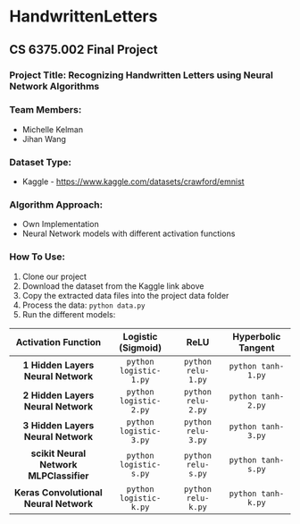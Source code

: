 # HandwrittenLetters
## CS 6375.002 Final Project
### Project Title: Recognizing Handwritten Letters using Neural Network Algorithms
### Team Members:
- Michelle Kelman
- Jihan Wang
### Dataset Type: 
- Kaggle - https://www.kaggle.com/datasets/crawford/emnist
### Algorithm Approach:
- Own Implementation
- Neural Network models with different activation functions
### How To Use:
1. Clone our project
2. Download the dataset from the Kaggle link above
3. Copy the extracted data files into the project data folder
4. Process the data: `python data.py`
5. Run the different models:

| **Activation Function**                 | **Logistic (Sigmoid)** | **ReLU**           | **Hyperbolic Tangent** |
| :-------------------------------------: | :--------------------: | :----------------: | :--------------------: |
| **1 Hidden Layers Neural Network**      | `python logistic-1.py` | `python relu-1.py` | `python tanh-1.py`     |
| **2 Hidden Layers Neural Network**      | `python logistic-2.py` | `python relu-2.py` | `python tanh-2.py`     |
| **3 Hidden Layers Neural Network**      | `python logistic-3.py` | `python relu-3.py` | `python tanh-3.py`     |
| **scikit Neural Network MLPClassifier** | `python logistic-s.py` | `python relu-s.py` | `python tanh-s.py`     |
| **Keras Convolutional Neural Network**  | `python logistic-k.py` | `python relu-k.py` | `python tanh-k.py`     |